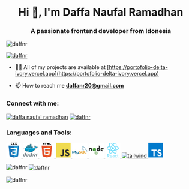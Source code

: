 <h1 align="center">Hi 👋, I'm Daffa Naufal Ramadhan</h1>
<h3 align="center">A passionate frontend developer from Idonesia</h3>

<p align="left"> <img src="https://komarev.com/ghpvc/?username=daffnr&label=Profile%20views&color=0e75b6&style=flat" alt="daffnr" /> </p>

<p align="left"> <a href="https://github.com/ryo-ma/github-profile-trophy"><img src="https://github-profile-trophy.vercel.app/?username=daffnr" alt="daffnr" /></a> </p>

- 👨‍💻 All of my projects are available at [https://portofolio-delta-ivory.vercel.app](https://portofolio-delta-ivory.vercel.app)

- 📫 How to reach me **daffanr20@gmail.com**

<h3 align="left">Connect with me:</h3>
<p align="left">
<a href="https://linkedin.com/in/daffa naufal ramadhan" target="blank"><img align="center" src="https://raw.githubusercontent.com/rahuldkjain/github-profile-readme-generator/master/src/images/icons/Social/linked-in-alt.svg" alt="daffa naufal ramadhan" height="30" width="40" /></a>
<a href="https://instagram.com/daffnr" target="blank"><img align="center" src="https://raw.githubusercontent.com/rahuldkjain/github-profile-readme-generator/master/src/images/icons/Social/instagram.svg" alt="daffnr" height="30" width="40" /></a>
</p>

<h3 align="left">Languages and Tools:</h3>
<p align="left"> <a href="https://www.w3schools.com/css/" target="_blank" rel="noreferrer"> <img src="https://raw.githubusercontent.com/devicons/devicon/master/icons/css3/css3-original-wordmark.svg" alt="css3" width="40" height="40"/> </a> <a href="https://www.docker.com/" target="_blank" rel="noreferrer"> <img src="https://raw.githubusercontent.com/devicons/devicon/master/icons/docker/docker-original-wordmark.svg" alt="docker" width="40" height="40"/> </a> <a href="https://www.w3.org/html/" target="_blank" rel="noreferrer"> <img src="https://raw.githubusercontent.com/devicons/devicon/master/icons/html5/html5-original-wordmark.svg" alt="html5" width="40" height="40"/> </a> <a href="https://developer.mozilla.org/en-US/docs/Web/JavaScript" target="_blank" rel="noreferrer"> <img src="https://raw.githubusercontent.com/devicons/devicon/master/icons/javascript/javascript-original.svg" alt="javascript" width="40" height="40"/> </a> <a href="https://www.mysql.com/" target="_blank" rel="noreferrer"> <img src="https://raw.githubusercontent.com/devicons/devicon/master/icons/mysql/mysql-original-wordmark.svg" alt="mysql" width="40" height="40"/> </a> <a href="https://nodejs.org" target="_blank" rel="noreferrer"> <img src="https://raw.githubusercontent.com/devicons/devicon/master/icons/nodejs/nodejs-original-wordmark.svg" alt="nodejs" width="40" height="40"/> </a> <a href="https://reactjs.org/" target="_blank" rel="noreferrer"> <img src="https://raw.githubusercontent.com/devicons/devicon/master/icons/react/react-original-wordmark.svg" alt="react" width="40" height="40"/> </a> <a href="https://tailwindcss.com/" target="_blank" rel="noreferrer"> <img src="https://www.vectorlogo.zone/logos/tailwindcss/tailwindcss-icon.svg" alt="tailwind" width="40" height="40"/> </a> <a href="https://www.typescriptlang.org/" target="_blank" rel="noreferrer"> <img src="https://raw.githubusercontent.com/devicons/devicon/master/icons/typescript/typescript-original.svg" alt="typescript" width="40" height="40"/> </a> </p>

<p><img align="left" src="https://github-readme-stats.vercel.app/api/top-langs?username=daffnr&show_icons=true&locale=en&layout=compact" alt="daffnr" /></p>

<p>&nbsp;<img align="center" src="https://github-readme-stats.vercel.app/api?username=daffnr&show_icons=true&locale=en" alt="daffnr" /></p>

<p><img align="center" src="https://github-readme-streak-stats.herokuapp.com/?user=daffnr&" alt="daffnr" /></p>
